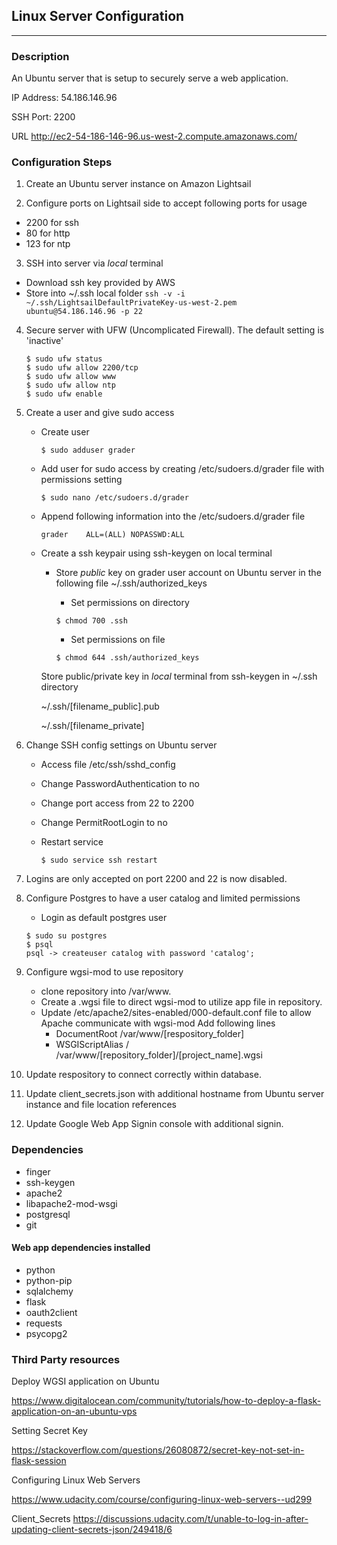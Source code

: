 ## Linux Server Configuration ##

___

### Description ###

An Ubuntu server that is setup to securely serve a web application.  


IP Address: 54.186.146.96

SSH Port: 2200

URL http://ec2-54-186-146-96.us-west-2.compute.amazonaws.com/

### Configuration Steps ###
1. Create an Ubuntu server instance on Amazon Lightsail

2. Configure ports on Lightsail side to accept following ports for usage
  - 2200 for ssh
  - 80 for http
  - 123 for ntp

3. SSH into server via *local* terminal
  - Download ssh key provided by AWS
  - Store into ~/.ssh local folder
    `ssh -v -i ~/.ssh/LightsailDefaultPrivateKey-us-west-2.pem ubuntu@54.186.146.96 -p 22`

4. Secure server with UFW (Uncomplicated Firewall).  The default setting is 'inactive'
   ```
   $ sudo ufw status
   $ sudo ufw allow 2200/tcp
   $ sudo ufw allow www
   $ sudo ufw allow ntp
   $ sudo ufw enable
   ```

5. Create a user and give sudo access
   - Create user

     `$ sudo adduser grader`

   - Add user for sudo access by creating /etc/sudoers.d/grader file with permissions setting

     `$ sudo nano /etc/sudoers.d/grader`

   - Append following information into the /etc/sudoers.d/grader file

     `grader	ALL=(ALL) NOPASSWD:ALL`

   - Create a ssh keypair using ssh-keygen on local terminal

      - Store *public* key on grader user account on Ubuntu server in the following file ~/.ssh/authorized_keys

        - Set permissions on directory

        `$ chmod 700 .ssh`

        - Set permissions on file

        `$ chmod 644 .ssh/authorized_keys`

     Store public/private key in *local* terminal from ssh-keygen in ~/.ssh directory

     ~/.ssh/[filename_public].pub

     ~/.ssh/[filename_private]

6.  Change SSH config settings on Ubuntu server

    - Access file /etc/ssh/sshd_config

    - Change PasswordAuthentication to no

    - Change port access from 22 to 2200

    - Change PermitRootLogin to no

    - Restart service

      `$ sudo service ssh restart`

7.  Logins are only accepted on port 2200 and 22 is now disabled.  

8. Configure Postgres to have a user catalog and limited permissions
    - Login as default postgres user
    ```
    $ sudo su postgres
    $ psql
    psql -> createuser catalog with password 'catalog';
    ```

9.  Configure wgsi-mod to use repository

    - clone repository into /var/www.
    - Create a .wgsi file to direct wgsi-mod to utilize app file in repository.  
    - Update /etc/apache2/sites-enabled/000-default.conf file to allow Apache communicate with wgsi-mod
        Add following lines
         - DocumentRoot /var/www/[respository_folder]
         - WSGIScriptAlias / /var/www/[repository_folder]/[project_name].wgsi

7. Update respository  to connect correctly within database.  

8. Update client_secrets.json with additional hostname from Ubuntu server instance and file location references

9.  Update Google Web App Signin console with additional signin.  

### Dependencies ###

* finger
* ssh-keygen
* apache2
* libapache2-mod-wsgi
* postgresql
* git

#### Web app dependencies installed ####
* python
* python-pip
* sqlalchemy
* flask
* oauth2client
* requests
* psycopg2


### Third Party resources ###
Deploy WGSI application on Ubuntu

https://www.digitalocean.com/community/tutorials/how-to-deploy-a-flask-application-on-an-ubuntu-vps

Setting Secret Key

https://stackoverflow.com/questions/26080872/secret-key-not-set-in-flask-session

Configuring Linux Web Servers

https://www.udacity.com/course/configuring-linux-web-servers--ud299

Client_Secrets
https://discussions.udacity.com/t/unable-to-log-in-after-updating-client-secrets-json/249418/6
